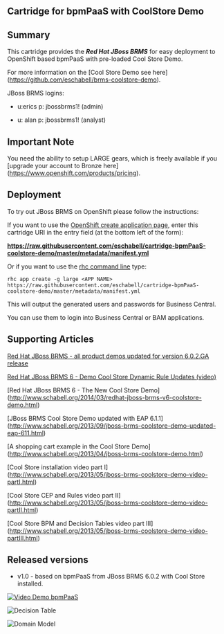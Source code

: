 ## Cartridge for bpmPaaS with CoolStore Demo

Summary
-------
This cartridge provides the **_Red Hat JBoss BRMS_** for easy deployment to OpenShift based bpmPaaS with pre-loaded Cool Store Demo.

For more information on the [Cool Store Demo see here] (https://github.com/eschabell/brms-coolstore-demo).

JBoss BRMS logins: 

   * u:erics  p: jbossbrms1!  (admin)

   * u: alan  p: jbossbrms1!  (analyst)


Important Note
--------------
You need the ability to setup LARGE gears, which is freely available if you [upgrade your account to Bronze here] (https://www.openshift.com/products/pricing). 


Deployment
----------

To try out JBoss BRMS on OpenShift please follow the instructions:

If you want to use the [OpenShift create application page](https://openshift.redhat.com/app/console/application_types), enter this cartridge URI in the entry field (at the bottom left of the form):

  **https://raw.githubusercontent.com/eschabell/cartridge-bpmPaaS-coolstore-demo/master/metadata/manifest.yml**

Or if you want to use the [rhc command line](https://www.openshift.com/developers/rhc-client-tools-install) type:

    rhc app create -g large <APP NAME> https://raw.githubusercontent.com/eschabell/cartridge-bpmPaaS-coolstore-demo/master/metadata/manifest.yml

This will output the generated users and passwords for Business Central.

You can use them to login into Business Central or BAM applications.


Supporting Articles
-------------------

[Red Hat JBoss BRMS - all product demos updated for version 6.0.2.GA release](http://www.schabell.org/2014/07/redhat-jboss-brms-product-demos-6.0.2-updated.html)

[Red Hat JBoss BRMS 6 - Demo Cool Store Dynamic Rule Updates (video)](http://www.schabell.org/2014/05/redhat-jboss-brms6-demo-coolstore-dynamic-rule-updates.html)

[Red Hat JBoss BRMS 6 - The New Cool Store Demo] (http://www.schabell.org/2014/03/redhat-jboss-brms-v6-coolstore-demo.html)
 
[JBoss BRMS Cool Store Demo updated with EAP 6.1.1] (http://www.schabell.org/2013/09/jboss-brms-coolstore-demo-updated-eap-611.html)

[A shopping cart example in the Cool Store Demo] (http://www.schabell.org/2013/04/jboss-brms-coolstore-demo.html)

[Cool Store installation video part I] (http://www.schabell.org/2013/05/jboss-brms-coolstore-demo-video-partI.html)

[Cool Store CEP and Rules video part II] (http://www.schabell.org/2013/05/jboss-brms-coolstore-demo-video-partII.html)

[Cool Store BPM and Decision Tables video part III] (http://www.schabell.org/2013/05/jboss-brms-coolstore-demo-video-partIII.html)


Released versions
-----------------

- v1.0 - based on bpmPaaS from JBoss BRMS 6.0.2 with Cool Store installed.

[![Video Demo bpmPaaS](https://github.com/eschabell/erics-images/blob/master/video-images/video-brms-coolstore-bpmpaas.png?raw=true)](http://vimeo.com/ericschabell/bpmpaas-brms-coolstore-demo)

![Decision Table](https://github.com/eschabell/brms-coolstore-demo/blob/master/docs/demo-images/coolstore-decision-table.png?raw=true)

![Domain Model](https://github.com/eschabell/brms-coolstore-demo/blob/master/docs/demo-images/coolstore-model.png?raw=true)
